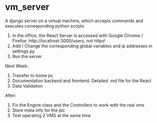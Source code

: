# vm_server
A django server on a virtual machine, which accepts commands and executes corresponding python scripts

1. In the office, the React Server is accessed with Google Chrome / Firefox: http://localhost:3000/users, not https!
2. Add / Change the corresponding global variables and ip addresses in settings.py
3. Run the server

Next Week:
1. Transfer to home pc
2. Documentation backend and frontend. Detailed .md file for the React
3. Data Validation

After:
1. Fix the Engine class and the Controllers to work with the real vms
2. Store meta info for the plc
3. Test operating 2 VMS at the same time

